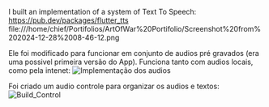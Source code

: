

I built an implementation of a system of Text To Speech: https://pub.dev/packages/flutter_tts
file:///home/chief/Portifolios/ArtOfWar%20Portifolio/Screenshot%20from%202024-12-28%2008-46-12.png

Ele foi modificado para funcionar em conjunto de audios pré gravados (era uma possivel primeira versão do App). Funciona tanto com audios locais, como pela intenet:
![Implementação dos audios](https://github.com/user-attachments/assets/049dd9ed-77d5-46d5-953c-8de3e6444d04)

Foi criado um audio controle para organizar os audios e textos:
![Build_Control](https://github.com/user-attachments/assets/001afb29-e3af-4378-86e5-bd50c91d0590)

